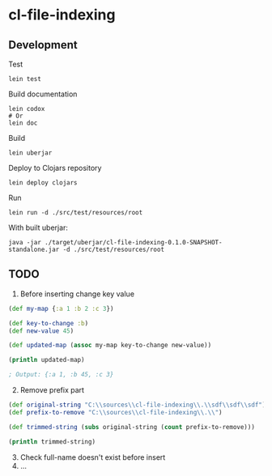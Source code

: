 # cl-file-indexing

## Development

Test

```shell
lein test
```

Build documentation

```shell
lein codox
# Or
lein doc
```

Build

```shell
lein uberjar
```

Deploy to Clojars repository

```shell
lein deploy clojars
```

Run

```shell
lein run -d ./src/test/resources/root
```

With built uberjar:

```shell
java -jar ./target/uberjar/cl-file-indexing-0.1.0-SNAPSHOT-standalone.jar -d ./src/test/resources/root

```

## TODO

1. Before inserting change key value

```clojure
(def my-map {:a 1 :b 2 :c 3})

(def key-to-change :b)
(def new-value 45)

(def updated-map (assoc my-map key-to-change new-value))

(println updated-map)

; Output: {:a 1, :b 45, :c 3}
```

2. Remove prefix part

```clojure
(def original-string "C:\\sources\\cl-file-indexing\\.\\sdf\\sdf\\sdf")
(def prefix-to-remove "C:\\sources\\cl-file-indexing\\.\\")

(def trimmed-string (subs original-string (count prefix-to-remove)))

(println trimmed-string)
```

3. Check full-name doesn't exist before insert
4. ...
